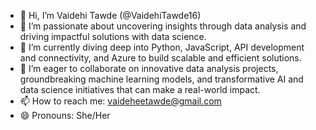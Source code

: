 - 👋 Hi, I’m Vaidehi Tawde (@VaidehiTawde16)
- 👀 I’m passionate about uncovering insights through data analysis and driving impactful solutions with data science.
- 🌱 I’m currently diving deep into Python, JavaScript, API development and connectivity, and Azure to build scalable and efficient solutions.
- 💞️ I’m eager to collaborate on innovative data analysis projects, groundbreaking machine learning models, and transformative AI and data science initiatives that can make a real-world impact.
- 📫 How to reach me: [vaideheetawde@gmail.com](mailto:vaideheetawde@gmail.com)
- 😄 Pronouns: She/Her

